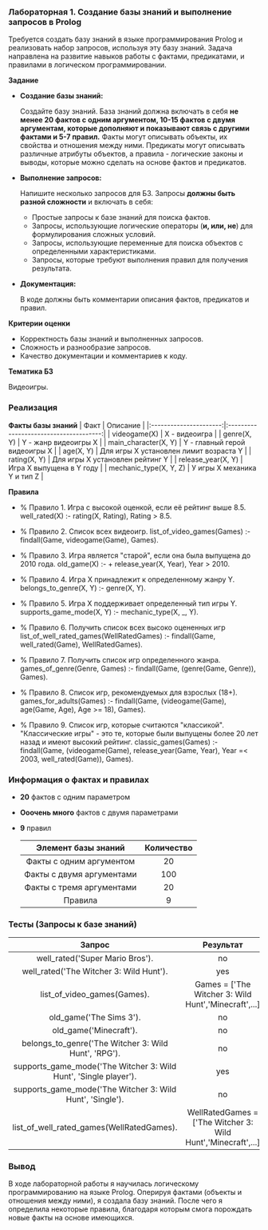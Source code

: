 ### Лабораторная 1. Создание базы знаний и выполнение запросов в Prolog

Требуется создать базу знаний в языке программирования Prolog и реализовать набор запросов, используя эту базу знаний. Задача направлена на развитие навыков работы с фактами, предикатами, и правилами в логическом программировании.

**Задание**

- **Создание базы знаний:**
    
    Создайте базу знаний. База знаний должна включать в себя **не менее 20 фактов с одним аргументом, 10-15 фактов с двумя аргументам, которые дополняют и показывают связь с другими фактами и 5-7 правил.** Факты могут описывать объекты, их свойства и отношения между ними. Предикаты могут описывать различные атрибуты объектов, а правила - логические законы и выводы, которые можно сделать на основе фактов и предикатов.
    
- **Выполнение запросов:**
    
    Напишите несколько запросов для БЗ. Запросы **должны быть разной сложности** и включать в себя:
    
    - Простые запросы к базе знаний для поиска фактов.
    - Запросы, использующие логические операторы (**и, или, не**) для формулирования сложных условий.
    - Запросы, использующие переменные для поиска объектов с определенными характеристиками.
    - Запросы, которые требуют выполнения правил для получения результата.
- **Документация:**
    
    В коде должны быть комментарии описания фактов, предикатов и правил.
    

**Критерии оценки**

- Корректность базы знаний и выполненных запросов.
- Сложность и разнообразие запросов.
- Качество документации и комментариев к коду.

**Тематика БЗ**

Видеоигры.

### Реализация
**Факты базы знаний**
   |     Факт               |              Описание                  |
   |:----------------------:|:--------------------------------------:|
   | videogame(X)           | X - видеоигра                          |
   | genre(X, Y)            | Y - жанр видеоигры X                   |
   | main_character(X, Y)   | Y - главный герой видеоигры X          |
   | age(X, Y)              | Для игры X установлен лимит возраста Y |
   | rating(X, Y)           | Для игры X установлен рейтинг Y        |
   | release_year(X, Y)     | Игра X выпущена в Y году               |
   | mechanic_type(X, Y, Z) | У игры X механика Y и тип Z            |


**Правила**
- % Правило 1. Игра c высокой оценкой, если её рейтинг выше 8.5.
well_rated(X) :-
   rating(X, Rating), Rating > 8.5.

- % Правило 2. Список всех видеоигр.
list_of_video_games(Games) :- 
   findall(Game, videogame(Game), Games).

- % Правило 3. Игра является "старой", если она была выпущена до 2010 года.
old_game(X) :-
   \+ release_year(X, Year), Year > 2010.

- % Правило 4. Игра X принадлежит к определенному жанру Y.
belongs_to_genre(X, Y) :-
   genre(X, Y).

- % Правило 5. Игра X поддерживает определенный тип игры Y.
supports_game_mode(X, Y) :-
   mechanic_type(X, _, Y).

- % Правило 6. Получить список всех высоко оцененных игр
list_of_well_rated_games(WellRatedGames) :-
   findall(Game, well_rated(Game), WellRatedGames).

- % Правило 7. Получить список игр определенного жанра.
games_of_genre(Genre, Games) :-
   findall(Game, (genre(Game, Genre)), Games).

- % Правило 8. Список игр, рекомендуемых для взрослых (18+).
games_for_adults(Games) :-
   findall(Game, (videogame(Game), age(Game, Age), Age >= 18), Games).

- % Правило 9. Список игр, которые считаются "классикой". "Классические игры" - это те, которые были выпущены более 20 лет назад и имеют высокий рейтинг.
classic_games(Games) :-
   findall(Game, (videogame(Game), release_year(Game, Year), Year =< 2003, well_rated(Game)), Games).

### Информация о фактах и правилах
- **20** фактов с одним параметром
- **Ооочень много** фактов с двумя параметрами
- **9** правил

   |   Элемент базы знаний     |              Количество                |
   |:-------------------------:|:--------------------------------------:|
   | Факты с одним аргументом  | 20                                     |
   | Факты с двумя аргументами | 100                                    |
   | Факты с тремя аргументами | 20                                     |
   | Правила                   | 9                                      |

### Тесты (Запросы к базе знаний)
   |   Запрос     |              Результат                |
   |:------------------------------------------------------------------:|:--------------------------------------:|
   | well_rated('Super Mario Bros').                                    | no                                     |
   | well_rated('The Witcher 3: Wild Hunt').                            | yes                                    |
   | list_of_video_games(Games).                                        | Games = ['The Witcher 3: Wild Hunt','Minecraft',...]         |
   | old_game('The Sims 3').                                            |  no                                    |
   | old_game('Minecraft').                                             |  no                                    |
   | belongs_to_genre('The Witcher 3: Wild Hunt', 'RPG').               | no                                     |
   | supports_game_mode('The Witcher 3: Wild Hunt', 'Single player').   |  yes                                   |
   | supports_game_mode('The Witcher 3: Wild Hunt', 'Single').          |  no                                    |
   | list_of_well_rated_games(WellRatedGames).                          | WellRatedGames = ['The Witcher 3: Wild  Hunt','Minecraft',...] |

  
### Вывод
В ходе лабораторной работы я научилась логическому программированию на языке Prolog. Оперируя фактами (объекты и отношения между ними), я создала базу знаний. После чего я определила некоторые правила, благодаря которым смога порождать новые факты на основе имеющихся.
